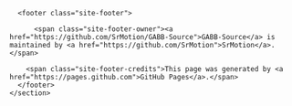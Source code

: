 <html lang="en-US">
  <head>
    <meta charset="UTF-8">

<!-- Begin Jekyll SEO tag v2.6.1 -->
<title>GABB-Source</title>
<meta name="generator" content="Jekyll v3.9.0" />
<meta property="og:title" content="Welcome to GitHub Pages" />
<meta property="og:locale" content="en_US" />
<meta name="description" content="Edited Growtopia Gabb Source" />
<meta property="og:description" content="Edited Growtopia Gabb Source" />
<link rel="canonical" href="https://srmotion.github.io/GABB-Source/" />
<meta property="og:url" content="https://srmotion.github.io/GABB-Source/" />
<meta property="og:site_name" content="GABB-Source" />
<script type="application/ld+json">
{"headline":"","@type":"WebSite","url":"https://srmotion.github.io/GABB-Source/","description":"Edited Growtopia Gabb Source","name":"GABB-Source","@context":"https://schema.org"}</script>



      <footer class="site-footer">
        
          <span class="site-footer-owner"><a href="https://github.com/SrMotion/GABB-Source">GABB-Source</a> is maintained by <a href="https://github.com/SrMotion">SrMotion</a>.</span>
        
        <span class="site-footer-credits">This page was generated by <a href="https://pages.github.com">GitHub Pages</a>.</span>
      </footer>
    </section>

    
  </body>
</html>
